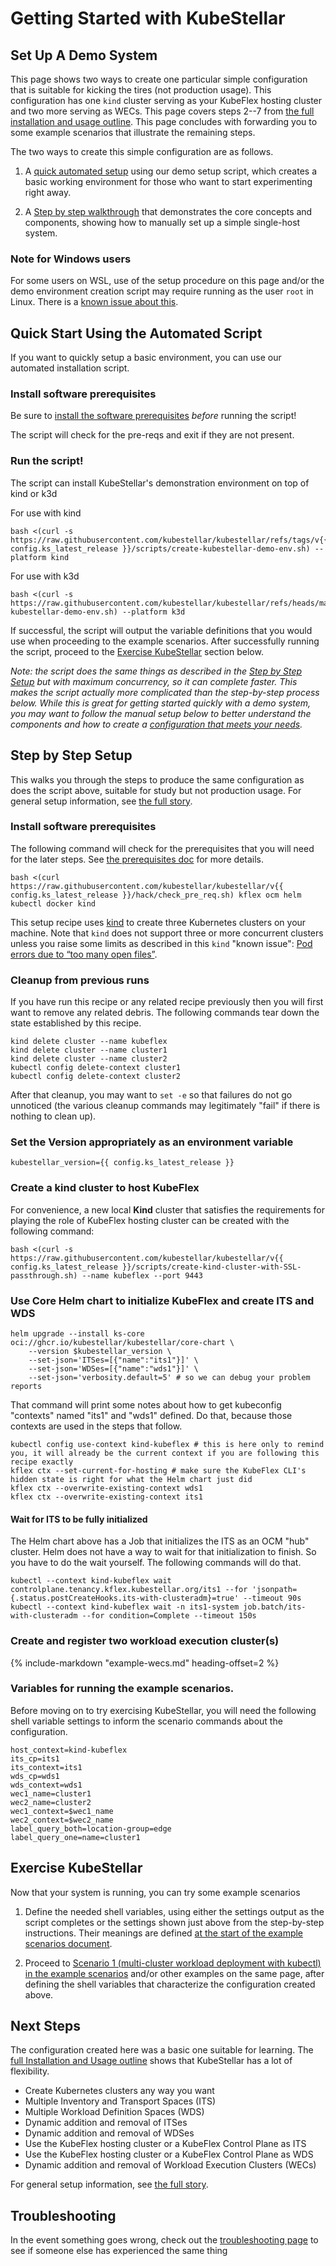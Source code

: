 # Getting Started with KubeStellar

## Set Up A Demo System

This page shows two ways to create one particular simple configuration that is suitable for kicking the tires (not production usage). This configuration has one `kind` cluster serving as your KubeFlex hosting cluster and two more serving as WECs. This page covers steps 2--7 from [the full installation and usage outline](user-guide-intro.md#the-full-story). This page concludes with forwarding you to some example scenarios that illustrate the remaining steps.

The two ways to create this simple configuration are as follows.

1. A [quick automated setup](#quick-start-using-the-automated-script) using our demo setup script, which creates a basic working environment for those who want to start experimenting right away.

2. A [Step by step walkthrough](#step-by-step-setup) that demonstrates the core concepts and components, showing how to manually set up a simple single-host system.

### Note for Windows users

For some users on WSL, use of the setup procedure on this page and/or the demo environment creation script may require running as the user `root` in Linux. There is a [known issue about this](knownissue-wsl-ghcr-helm.md).

## Quick Start Using the Automated Script

If you want to quickly setup a basic environment, you can use our automated installation script.

### Install software prerequisites

Be sure to [install the software prerequisites](pre-reqs.md) _before_ running the script!

The script will check for the pre-reqs and exit if they are not present.

### Run the script!
The script can install KubeStellar's demonstration environment on top of kind or k3d

For use with kind
```shell
bash <(curl -s https://raw.githubusercontent.com/kubestellar/kubestellar/refs/tags/v{{ config.ks_latest_release }}/scripts/create-kubestellar-demo-env.sh) --platform kind
```

For use with k3d
```shell
bash <(curl -s https://raw.githubusercontent.com/kubestellar/kubestellar/refs/heads/main/scripts/create-kubestellar-demo-env.sh) --platform k3d
```

If successful, the script will output the variable definitions that you would use when proceeding to the example scenarios. After successfully running the script, proceed to the [Exercise KubeStellar](#exercise-kubestellar) section below.

_Note: the script does the same things as described in the [Step by Step Setup](#step-by-step-setup) but with maximum concurrency, so it can complete faster. This makes the script actually more complicated than the step-by-step process below. While this is great for getting started quickly with a demo system, you may want to follow the manual setup below to better understand the components and how to create a [configuration that meets your needs](#next-steps)._

## Step by Step Setup

This walks you through the steps to produce the same configuration as does the script above, suitable for study but not production usage. For general setup information, see [the full story](user-guide-intro.md#the-full-story).

### Install software prerequisites

The following command will check for the prerequisites that you will need for the later steps. See [the prerequisites doc](pre-reqs.md) for more details.

```shell
bash <(curl https://raw.githubusercontent.com/kubestellar/kubestellar/v{{ config.ks_latest_release }}/hack/check_pre_req.sh) kflex ocm helm kubectl docker kind
```

This setup recipe uses [kind](https://kind.sigs.k8s.io/) to create three Kubernetes clusters on your machine.
Note that `kind` does not support three or more concurrent clusters unless you raise some limits as described in this `kind` "known issue": [Pod errors due to “too many open files”](https://kind.sigs.k8s.io/docs/user/known-issues/#pod-errors-due-to-too-many-open-files).

### Cleanup from previous runs

If you have run this recipe or any related recipe previously then
you will first want to remove any related debris. The following
commands tear down the state established by this recipe.

```shell
kind delete cluster --name kubeflex
kind delete cluster --name cluster1
kind delete cluster --name cluster2
kubectl config delete-context cluster1
kubectl config delete-context cluster2
```

After that cleanup, you may want to `set -e` so that failures do not
go unnoticed (the various cleanup commands may legitimately "fail" if
there is nothing to clean up).

### Set the Version appropriately as an environment variable

```shell
kubestellar_version={{ config.ks_latest_release }}
```

### Create a kind cluster to host KubeFlex

For convenience, a new local **Kind** cluster that satisfies the requirements for playing the role of KubeFlex hosting cluster can be created with the following command:

```shell
bash <(curl -s https://raw.githubusercontent.com/kubestellar/kubestellar/v{{ config.ks_latest_release }}/scripts/create-kind-cluster-with-SSL-passthrough.sh) --name kubeflex --port 9443
```

### Use Core Helm chart to initialize KubeFlex and create ITS and WDS

```shell
helm upgrade --install ks-core oci://ghcr.io/kubestellar/kubestellar/core-chart \
    --version $kubestellar_version \
    --set-json='ITSes=[{"name":"its1"}]' \
    --set-json='WDSes=[{"name":"wds1"}]' \
    --set-json='verbosity.default=5' # so we can debug your problem reports
```

That command will print some notes about how to get kubeconfig "contexts" named "its1" and "wds1" defined. Do that, because those contexts are used in the steps that follow.

```shell
kubectl config use-context kind-kubeflex # this is here only to remind you, it will already be the current context if you are following this recipe exactly
kflex ctx --set-current-for-hosting # make sure the KubeFlex CLI's hidden state is right for what the Helm chart just did
kflex ctx --overwrite-existing-context wds1
kflex ctx --overwrite-existing-context its1
```

#### Wait for ITS to be fully initialized

The Helm chart above has a Job that initializes the ITS as an OCM "hub" cluster. Helm does not have a way to wait for that initialization to finish. So you have to do the wait yourself. The following commands will do that.

```shell
kubectl --context kind-kubeflex wait controlplane.tenancy.kflex.kubestellar.org/its1 --for 'jsonpath={.status.postCreateHooks.its-with-clusteradm}=true' --timeout 90s
kubectl --context kind-kubeflex wait -n its1-system job.batch/its-with-clusteradm --for condition=Complete --timeout 150s
```

### Create and register two workload execution cluster(s)

 {%
    include-markdown "example-wecs.md"
    heading-offset=2
 %}

### Variables for running the example scenarios.

Before moving on to try exercising KubeStellar, you will need the following shell variable settings to inform the scenario commands about the configuration.

```shell
host_context=kind-kubeflex
its_cp=its1
its_context=its1
wds_cp=wds1
wds_context=wds1
wec1_name=cluster1
wec2_name=cluster2
wec1_context=$wec1_name
wec2_context=$wec2_name
label_query_both=location-group=edge
label_query_one=name=cluster1
```

## Exercise KubeStellar

Now that your system is running, you can try some example scenarios

1. Define the needed shell variables, using either the settings output as the script completes or the settings shown just above from the step-by-step instructions. Their meanings are defined [at the start of the example scenarios document](example-scenarios.md#assumptions-and-variables).

2. Proceed to [Scenario 1 (multi-cluster workload deployment with kubectl) in the example scenarios](example-scenarios.md#scenario-1-multi-cluster-workload-deployment-with-kubectl) and/or other examples on the same page, after defining the shell variables that characterize the configuration created above.

## Next Steps

The configuration created here was a basic one suitable for learning. The [full Installation and Usage outline](user-guide-intro.md#the-full-story) shows that KubeStellar has a lot of flexibility.

- Create Kubernetes clusters any way you want
- Multiple Inventory and Transport Spaces (ITS)
- Multiple Workload Definition Spaces (WDS)
- Dynamic addition and removal of ITSes
- Dynamic addition and removal of WDSes
- Use the KubeFlex hosting cluster or a KubeFlex Control Plane as ITS
- Use the KubeFlex hosting cluster or a KubeFlex Control Plane as WDS
- Dynamic addition and removal of Workload Execution Clusters (WECs)

For general setup information, see [the full story](user-guide-intro.md#the-full-story).

## Troubleshooting

In the event something goes wrong, check out the [troubleshooting page](troubleshooting.md) to see if someone else has experienced the same thing
